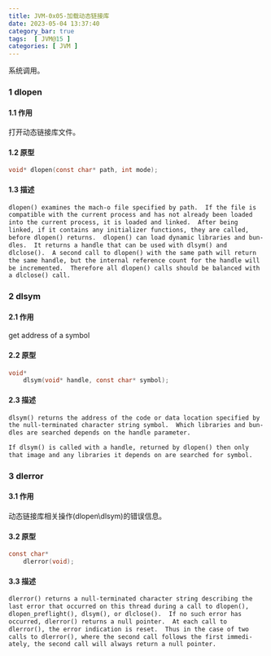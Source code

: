 ```yaml
---
title: JVM-0x05-加载动态链接库
date: 2023-05-04 13:37:40
category_bar: true
tags:  [ JVM@15 ]
categories: [ JVM ]
---
```


系统调用。

### 1 dlopen

#### 1.1 作用

打开动态链接库文件。

#### 1.2 原型

```c
void* dlopen(const char* path, int mode);
```

#### 1.3 描述

```xml
dlopen() examines the mach-o file specified by path.  If the file is
compatible with the current process and has not already been loaded
into the current process, it is loaded and linked.  After being
linked, if it contains any initializer functions, they are called,
before dlopen() returns.  dlopen() can load dynamic libraries and bun-
dles.  It returns a handle that can be used with dlsym() and
dlclose().  A second call to dlopen() with the same path will return
the same handle, but the internal reference count for the handle will
be incremented.  Therefore all dlopen() calls should be balanced with
a dlclose() call.
```

### 2 dlsym

#### 2.1 作用

get address of a symbol

#### 2.2 原型

```c
void*
    dlsym(void* handle, const char* symbol);
```

#### 2.3 描述

```xml
dlsym() returns the address of the code or data location specified by
the null-terminated character string symbol.  Which libraries and bun-
dles are searched depends on the handle parameter.

If dlsym() is called with a handle, returned by dlopen() then only
that image and any libraries it depends on are searched for symbol.
```

### 3 dlerror

#### 3.1 作用

动态链接库相关操作(dlopen\dlsym)的错误信息。

#### 3.2 原型

```c
const char*
    dlerror(void);
```

#### 3.3 描述

```xml
dlerror() returns a null-terminated character string describing the
last error that occurred on this thread during a call to dlopen(),
dlopen_preflight(), dlsym(), or dlclose().  If no such error has
occurred, dlerror() returns a null pointer.  At each call to
dlerror(), the error indication is reset.  Thus in the case of two
calls to dlerror(), where the second call follows the first immedi-
ately, the second call will always return a null pointer.
```


